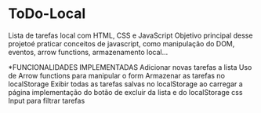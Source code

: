 # ToDo-Local
Lista de tarefas local com HTML, CSS e JavaScript
Objetivo principal desse projetoé praticar conceitos de javascript, como manipulação do DOM, eventos, arrow functions, armazenamento local...

*FUNCIONALIDADES IMPLEMENTADAS
  Adicionar novas tarefas a lista
  Uso de Arrow functions para manipular o form
  Armazenar as tarefas no localStorage
  Exibir todas as tarefas salvas no localStorage ao carregar a página
  implementação do botão de excluir da lista e do localStorage
  css
  Input para filtrar tarefas
  